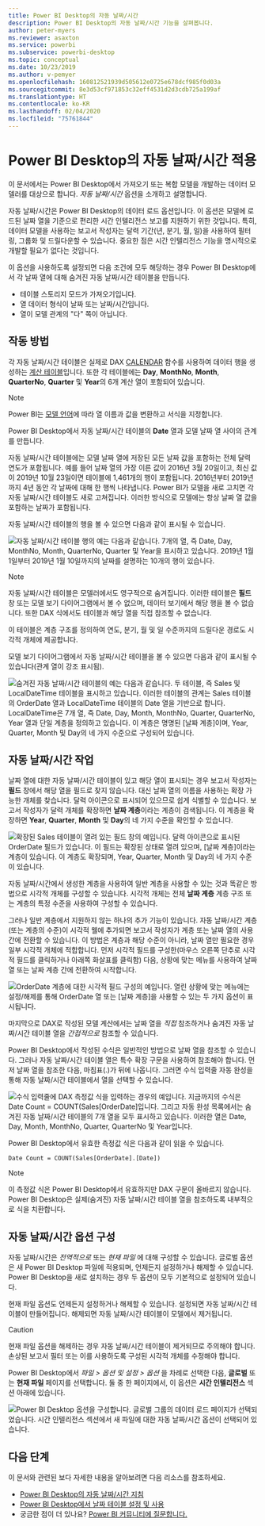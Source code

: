 ```yaml
---
title: Power BI Desktop의 자동 날짜/시간
description: Power BI Desktop의 자동 날짜/시간 기능을 살펴봅니다.
author: peter-myers
ms.reviewer: asaxton
ms.service: powerbi
ms.subservice: powerbi-desktop
ms.topic: conceptual
ms.date: 10/23/2019
ms.author: v-pemyer
ms.openlocfilehash: 160812521939d505612e0725e678dcf985f0d03a
ms.sourcegitcommit: 8e3d53cf971853c32eff4531d2d3cdb725a199af
ms.translationtype: HT
ms.contentlocale: ko-KR
ms.lasthandoff: 02/04/2020
ms.locfileid: "75761844"
---
```

# <a name="apply-auto-datetime-in-power-bi-desktop"></a>Power BI Desktop의 자동 날짜/시간 적용

이 문서에서는 Power BI Desktop에서 가져오기 또는 복합 모델을 개발하는 데이터 모델러를 대상으로 합니다. _자동 날짜/시간_ 옵션을 소개하고 설명합니다.

자동 날짜/시간은 Power BI Desktop의 데이터 로드 옵션입니다. 이 옵션은 모델에 로드된 날짜 열을 기준으로 편리한 시간 인텔리전스 보고를 지원하기 위한 것입니다. 특히, 데이터 모델을 사용하는 보고서 작성자는 달력 기간(년, 분기, 월, 일)을 사용하여 필터링, 그룹화 및 드릴다운할 수 있습니다. 중요한 점은 시간 인텔리전스 기능을 명시적으로 개발할 필요가 없다는 것입니다.

이 옵션을 사용하도록 설정되면 다음 조건에 모두 해당하는 경우 Power BI Desktop에서 각 날짜 열에 대해 숨겨진 자동 날짜/시간 테이블을 만듭니다.

- 테이블 스토리지 모드가 가져오기입니다.
- 열 데이터 형식이 날짜 또는 날짜/시간입니다.
- 열이 모델 관계의 "다" 쪽이 아닙니다.

## <a name="how-it-works"></a>작동 방법

각 자동 날짜/시간 테이블은 실제로 DAX [CALENDAR](/dax/calendar-function-dax) 함수를 사용하여 데이터 행을 생성하는 [계산 테이블](desktop-calculated-tables.md)입니다. 또한 각 테이블에는 **Day**, **MonthNo**, **Month**, **QuarterNo**, **Quarter** 및 **Year**의 6개 계산 열이 포함되어 있습니다.

> [!NOTE]
> Power BI는 [모델 언어](supported-languages-countries-regions.md#choose-the-language-for-the-model-in-power-bi-desktop)에 따라 열 이름과 값을 변환하고 서식을 지정합니다.

Power BI Desktop에서 자동 날짜/시간 테이블의 **Date** 열과 모델 날짜 열 사이의 관계를 만듭니다.

자동 날짜/시간 테이블에는 모델 날짜 열에 저장된 모든 날짜 값을 포함하는 전체 달력 연도가 포함됩니다. 예를 들어 날짜 열의 가장 이른 값이 2016년 3월 20일이고, 최신 값이 2019년 10월 23일이면 테이블에 1,461개의 행이 포함됩니다. 2016년부터 2019년까지 4년 동안 각 날짜에 대해 한 행씩 나타냅니다. Power BI가 모델을 새로 고치면 각 자동 날짜/시간 테이블도 새로 고쳐집니다. 이러한 방식으로 모델에는 항상 날짜 열 값을 포함하는 날짜가 포함됩니다.

자동 날짜/시간 테이블의 행을 볼 수 있으면 다음과 같이 표시될 수 있습니다.

![자동 날짜/시간 테이블 행의 예는 다음과 같습니다. 7개의 열, 즉 Date, Day, MonthNo, Month, QuarterNo, Quarter 및 Year을 표시하고 있습니다. 2019년 1월 1일부터 2019년 1월 10일까지의 날짜를 설명하는 10개의 행이 있습니다.](media/desktop-auto-date-time/auto-date-time-hidden-table-example-rows.png)

> [!NOTE]
> 자동 날짜/시간 테이블은 모델러에서도 영구적으로 숨겨집니다. 이러한 테이블은 **필드** 창 또는 모델 보기 다이어그램에서 볼 수 없으며, 데이터 보기에서 해당 행을 볼 수 없습니다. 또한 DAX 식에서도 테이블과 해당 열을 직접 참조할 수 없습니다.

이 테이블은 계층 구조를 정의하여 연도, 분기, 월 및 일 수준까지의 드릴다운 경로도 시각적 개체에 제공합니다.

모델 보기 다이어그램에서 자동 날짜/시간 테이블을 볼 수 있으면 다음과 같이 표시될 수 있습니다(관계 열이 강조 표시됨).

![숨겨진 자동 날짜/시간 테이블의 예는 다음과 같습니다. 두 테이블, 즉 Sales 및 LocalDateTime 테이블을 표시하고 있습니다. 이러한 테이블의 관계는 Sales 테이블의 OrderDate 열과 LocalDateTime 테이블의 Date 열을 기반으로 합니다. LocalDateTime은 7개 열, 즉 Date, Day, Month, MonthNo, Quarter, QuarterNo, Year 열과 단일 계층을 정의하고 있습니다. 이 계층은 명명된 [날짜 계층]이며, Year, Quarter, Month 및 Day의 네 가지 수준으로 구성되어 있습니다.](media/desktop-auto-date-time/auto-date-time-hidden-table-example-diagram.png)

## <a name="work-with-auto-datetime"></a>자동 날짜/시간 작업

날짜 열에 대한 자동 날짜/시간 테이블이 있고 해당 열이 표시되는 경우 보고서 작성자는 **필드** 창에서 해당 열을 필드로 찾지 않습니다. 대신 날짜 열의 이름을 사용하는 확장 가능한 개체를 찾습니다. 달력 아이콘으로 표시되어 있으므로 쉽게 식별할 수 있습니다. 보고서 작성자가 달력 개체를 확장하면 **날짜 계층**이라는 계층이 검색됩니다. 이 계층을 확장하면 **Year**, **Quarter**, **Month** 및 **Day**의 네 가지 수준을 확인할 수 있습니다.

![확장된 Sales 테이블이 열려 있는 필드 창의 예입니다. 달력 아이콘으로 표시된 OrderDate 필드가 있습니다. 이 필드는 확장된 상태로 열려 있으며, [날짜 계층]이라는 계층이 있습니다. 이 계층도 확장되며, Year, Quarter, Month 및 Day의 네 가지 수준이 있습니다.](media/desktop-auto-date-time/auto-date-time-fields-pane-example.png)

자동 날짜/시간에서 생성한 계층을 사용하여 일반 계층을 사용할 수 있는 것과 똑같은 방법으로 시각적 개체를 구성할 수 있습니다. 시각적 개체는 전체 **날짜 계층** 계층 구조 또는 계층의 특정 수준을 사용하여 구성할 수 있습니다.

그러나 일반 계층에서 지원하지 않는 하나의 추가 기능이 있습니다. 자동 날짜/시간 계층(또는 계층의 수준)이 시각적 웰에 추가되면 보고서 작성자가 계층 또는 날짜 열의 사용 간에 전환할 수 있습니다. 이 방법은 계층과 해당 수준이 아니라, 날짜 열만 필요한 경우 일부 시각적 개체에 적합합니다. 먼저 시각적 필드를 구성한(마우스 오른쪽 단추로 시각적 필드를 클릭하거나 아래쪽 화살표를 클릭함) 다음, 상황에 맞는 메뉴를 사용하여 날짜 열 또는 날짜 계층 간에 전환하여 시작합니다.

![OrderDate 계층에 대한 시각적 필드 구성의 예입니다. 열린 상황에 맞는 메뉴에는 설정/해제를 통해 OrderDate 열 또는 [날짜 계층]을 사용할 수 있는 두 가지 옵션이 표시됩니다.](media/desktop-auto-date-time/auto-date-time-configure-visuals-fields.png)

마지막으로 DAX로 작성된 모델 계산에서는 날짜 열을 _직접_ 참조하거나 숨겨진 자동 날짜/시간 테이블 열을 _간접적으로_ 참조할 수 있습니다.

Power BI Desktop에서 작성된 수식은 일반적인 방법으로 날짜 열을 참조할 수 있습니다. 그러나 자동 날짜/시간 테이블 열은 특수 확장 구문을 사용하여 참조해야 합니다. 먼저 날짜 열을 참조한 다음, 마침표(.)가 뒤에 나옵니다. 그러면 수식 입력줄 자동 완성을 통해 자동 날짜/시간 테이블에서 열을 선택할 수 있습니다.

![수식 입력줄에 DAX 측정값 식을 입력하는 경우의 예입니다. 지금까지의 수식은 Date Count = COUNT(Sales[OrderDate]입니다. 그리고 자동 완성 목록에서는 숨겨진 자동 날짜/시간 테이블의 7개 열을 모두 표시하고 있습니다. 이러한 열은 Date, Day, Month, MonthNo, Quarter, QuarterNo 및 Year입니다.](media/desktop-auto-date-time/auto-date-time-dax-auto-complete.png)

Power BI Desktop에서 유효한 측정값 식은 다음과 같이 읽을 수 있습니다.

```dax
Date Count = COUNT(Sales[OrderDate].[Date])
```

> [!NOTE]
> 이 측정값 식은 Power BI Desktop에서 유효하지만 DAX 구문이 올바르지 않습니다. Power BI Desktop은 실제(숨겨진) 자동 날짜/시간 테이블 열을 참조하도록 내부적으로 식을 치환합니다.

## <a name="configure-auto-datetime-option"></a>자동 날짜/시간 옵션 구성

자동 날짜/시간은 _전역적으로_ 또는 _현재 파일_ 에 대해 구성할 수 있습니다. 글로벌 옵션은 새 Power BI Desktop 파일에 적용되며, 언제든지 설정하거나 해제할 수 있습니다. Power BI Desktop을 새로 설치하는 경우 두 옵션이 모두 기본적으로 설정되어 있습니다.

현재 파일 옵션도 언제든지 설정하거나 해제할 수 있습니다. 설정되면 자동 날짜/시간 테이블이 만들어집니다. 해제되면 자동 날짜/시간 테이블이 모델에서 제거됩니다.

> [!CAUTION]
> 현재 파일 옵션을 해제하는 경우 자동 날짜/시간 테이블이 제거되므로 주의해야 합니다. 손상된 보고서 필터 또는 이를 사용하도록 구성된 시각적 개체를 수정해야 합니다.

Power BI Desktop에서 _파일 > 옵션 및 설정 > 옵션_ 을 차례로 선택한 다음, **글로벌** 또는 **현재 파일** 페이지를 선택합니다. 둘 중 한 페이지에서, 이 옵션은 **시간 인텔리전스** 섹션 아래에 있습니다.

![Power BI Desktop 옵션을 구성합니다. 글로벌 그룹의 데이터 로드 페이지가 선택되었습니다. 시간 인텔리전스 섹션에서 새 파일에 대한 자동 날짜/시간 옵션이 선택되어 있습니다.](media/desktop-auto-date-time/auto-date-time-configure-global-options.png)

## <a name="next-steps"></a>다음 단계

이 문서와 관련된 보다 자세한 내용을 알아보려면 다음 리소스를 참조하세요.

- [Power BI Desktop의 자동 날짜/시간 지침](guidance/auto-date-time.md)
- [Power BI Desktop에서 날짜 테이블 설정 및 사용](desktop-date-tables.md)
- 궁금한 점이 더 있나요? [Power BI 커뮤니티에 질문합니다.](https://community.powerbi.com/)

